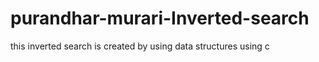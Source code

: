# purandhar-murari-Inverted-search
this inverted search is created by using data structures using c
